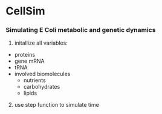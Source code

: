 # CellSim
### Simulating E Coli metabolic and genetic dynamics

1. initallize all variables:
  - proteins
  - gene mRNA
  - tRNA
  - involved biomolecules
    - nutrients
    - carbohydrates
    - lipids
2. use step function to simulate time
